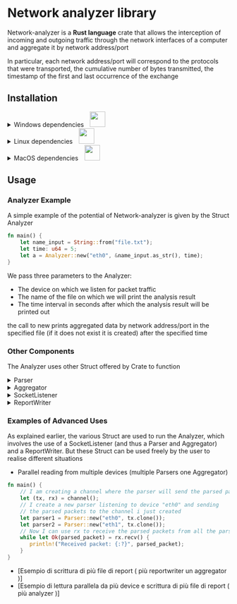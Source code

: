 # Network analyzer library

Network-analyzer is a **Rust language** crate that allows the interception of incoming and outgoing traffic
through the network interfaces of a computer and aggregate it by network address/port

In particular, each network address/port will correspond to the protocols that were transported, the cumulative number of bytes transmitted, the timestamp of the first and last
occurrence of the exchange

## Installation

<details>

  <summary>Windows dependencies&emsp;<img alt="" src="https://user-images.githubusercontent.com/12531596/203198673-59a69a92-124f-4a9f-abb0-60712c1a08d8.png" width="35px"/></summary>

In order to correctly run Network-analyzer on Windows systems you need to:

- Install [Npcap](https://npcap.com/#download).

- Download the [Npcap SDK](https://npcap.com/#download).

- Add the SDK's ```/Lib``` or ```/Lib/x64``` folder to your ```LIB``` environment variable.

</details>

<details>

  <summary>Linux dependencies&emsp;<img alt="" src="https://user-images.githubusercontent.com/12531596/203199234-94ef76ce-f4fc-4694-948f-645dede73999.png" width="35px"/></summary>

In order to correctly run Network-analyzer on Linux systems, install the libraries and header files for the libpcap library:
- On Debian based Linux:
```sh
sudo apt-get install libpcap-dev
```
- On Fedora Linux:
```sh
sudo apt-get install libpcap-devel
```
Note that if you are not running as root, you need to set capabilities to inspect a network adapter:

```sh
sudo setcap cap_net_raw,cap_net_admin=eip <your/Network-analyzer/executable/path>
```

</details>


<details>

  <summary>MacOS dependencies&emsp;<img alt="" src="https://user-images.githubusercontent.com/12531596/203199712-198d9a9d-e9c5-478d-8501-5fc6bdeed061.png" width="35px"/></summary>

MacOS natively has all the dependencies you need to build and run Network-analyzer

</details>

## Usage

### Analyzer Example

A simple example of the potential of Network-analyzer is given by the Struct Analyzer

```rust
fn main() {
    let name_input = String::from("file.txt");
    let time: u64 = 5;
    let a = Analyzer::new("eth0", &name_input.as_str(), time);
}
```
We pass three parameters to the Analyzer:
- The device on which we listen for packet traffic
- The name of the file on which we will print the analysis result
- The time interval in seconds after which the analysis result will be printed out
  
the call to new prints aggregated data by network address/port in the specified file (if it does not exist it is created) after the specified time

### Other Components

The Analyzer uses other Struct offered by Crate to function

<details>

  <summary>Parser</summary>

The Parser is a Struct used to listen to pcap packets in transit from a device and transform them into ParsedPackets, i.e. packets that have fields useful for analysis, such as:
- entry IP address
- outgoing IP address
- input port
- outgoing port
- protocol

</details>
<details>

  <summary>Aggregator</summary>

The Aggregator is a Struct that takes the packets sent by its channel's Sender, and aggregates them into a Struct (HashMap): which has the network address/port as key
</details>
<details>

  <summary>SocketListener</summary>

Socket listener is a Struct that was created for the purpose of allowing the user not to deal with the implementation of the parser and aggregator.
In fact, this Struct creates and links an aggregator and a parser and thus allows aggregated data to be obtained
</details>

<details>

  <summary>ReportWriter</summary>

Socket listener is a Struct that is responsible for taking aggregated data (e.g. from Aggregator) and printing them to files
</details>


### Examples of Advanced Uses
As explained earlier, the various Struct are used to run the Analyzer, which involves the use of a SocketListener (and thus a Parser and Aggregator) and a ReportWriter.
But these Struct can be used freely by the user to realise different situations

- Parallel reading from multiple devices (multiple Parsers one Aggregator)

```rust
fn main() {
    // I am creating a channel where the parser will send the parsed packets
    let (tx, rx) = channel();
    // I create a new parser listening to device "eth0" and sending
    // the parsed packets to the channel i just created
    let parser1 = Parser::new("eth0", tx.clone());
    let parser2 = Parser::new("eth1", tx.clone());
    // Now I can use rx to receive the parsed packets from all the parsers
    while let Ok(parsed_packet) = rx.recv() {
       println!("Received packet: {:?}", parsed_packet);
    }
}
```

- [Esempio di scrittura di più file di report ( più reportwriter un aggregator )]
- [Esempio di lettura parallela da più device e scrittura di più file di report ( più analyzer )]
